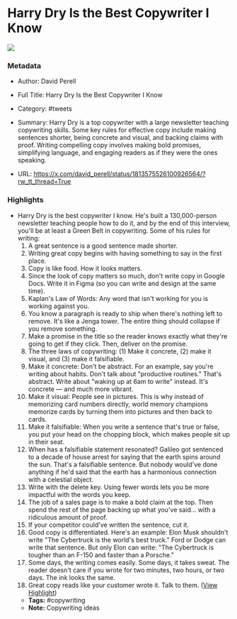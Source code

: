 # Harry Dry Is the Best Copywriter I Know

![](https://pbs.twimg.com/profile_images/1759062533078495232/-79hY8EP.jpg)

### Metadata

- Author: David Perell
- Full Title: Harry Dry Is the Best Copywriter I Know
- Category: #tweets

- Summary: Harry Dry is a top copywriter with a large newsletter teaching copywriting skills. Some key rules for effective copy include making sentences shorter, being concrete and visual, and backing claims with proof. Writing compelling copy involves making bold promises, simplifying language, and engaging readers as if they were the ones speaking. 

- URL: https://x.com/david_perell/status/1813575526100926564/?rw_tt_thread=True

### Highlights

- Harry Dry is the best copywriter I know.
  He's built a 130,000-person newsletter teaching people how to do it, and by the end of this interview, you'll be at least a Green Belt in copywriting.
  Some of his rules for writing:
  1) A great sentence is a good sentence made shorter.
  2) Writing great copy begins with having something to say in the first place.
  3) Copy is like food. How it looks matters.
  4) Since the look of copy matters so much, don't write copy in Google Docs. Write it in Figma (so you can write and design at the same time).
  5) Kaplan's Law of Words: Any word that isn't working for you is working against you.
  6) You know a paragraph is ready to ship when there's nothing left to remove. It's like a Jenga tower. The entire thing should collapse if you remove something.
  7) Make a promise in the title so the reader knows exactly what they're going to get if they click. Then, deliver on the promise.
  8) The three laws of copywriting: (1) Make it concrete, (2) make it visual, and (3) make it falsifiable.
  9) Make it concrete: Don't be abstract. For an example, say you're writing about habits. Don't talk about "productive routines." That's abstract. Write about "waking up at 6am to write" instead. It's concrete — and much more vibrant.
  10) Make it visual: People see in pictures. This is why instead of memorizing card numbers directly, world memory champions memorize cards by turning them into pictures and then back to cards.
  11) Make it falsifiable: When you write a sentence that's true or false, you put your head on the chopping block, which makes people sit up in their seat.
  12) When has a falsifiable statement resonated? Galileo got sentenced to a decade of house arrest for saying that the earth spins around the sun. That's a falsifiable sentence. But nobody would've done anything if he'd said that the earth has a harmonious connection with a celestial object.
  13) Write with the delete key. Using fewer words lets you be more impactful with the words you keep.
  14) The job of a sales page is to make a bold claim at the top. Then spend the rest of the page backing up what you've said... with a ridiculous amount of proof.
  15) If your competitor could've written the sentence, cut it.
  16) Good copy is differentiated. Here's an example: Elon Musk shouldn't write "The Cybertruck is the world's best truck." Ford or Dodge can write that sentence. But only Elon can write: "The Cybertruck is tougher than an F-150 and faster than a Porsche."
  17) Some days, the writing comes easily. Some days, it takes sweat. The reader doesn't care if you wrote for two minutes, two hours, or two days. The ink looks the same.
  18) Great copy reads like your customer wrote it. Talk to them. ([View Highlight](https://read.readwise.io/read/01j3xze7z8s7ec50xtpfktat3b))
    - **Tags:** #copywriting
    - **Note:** Copywriting ideas

